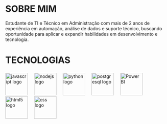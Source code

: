 

# SOBRE MIM

Estudante de TI e Técnico em Administração com mais de 2 anos de experiência em automação, análise de dados e suporte técnico, buscando oportunidade para aplicar e expandir habilidades em desenvolvimento e tecnologia.

<h1 align="left">TECNOLOGIAS</h1>

###

<div align="left">
  <img src="https://cdn.jsdelivr.net/gh/devicons/devicon/icons/javascript/javascript-original.svg" height="70" alt="javascript logo"  />
  <img width="12" />
  <img src="https://cdn.simpleicons.org/nodedotjs/339933" height="70" alt="nodejs logo"  />
  <img width="12" />
  <img src="https://cdn.jsdelivr.net/gh/devicons/devicon/icons/python/python-original.svg" height="70" alt="python logo"  />
  <img width="12" />
  <img src="https://cdn.jsdelivr.net/gh/devicons/devicon/icons/postgresql/postgresql-original.svg" height="70" alt="postgresql logo"  />
  <img width="12" />
  <img src="https://upload.wikimedia.org/wikipedia/commons/c/cf/New_Power_BI_Logo.svg" height="70" alt="Power BI" />
  <img src="https://upload.wikimedia.org/wikipedia/commons/0/0b/Transparent.png" width="15" height="0.3" alt="" />
  <img src="https://cdn.jsdelivr.net/gh/devicons/devicon/icons/html5/html5-original.svg" height="70" alt="html5 logo"  />
  <img width="12" />
  <img src="https://cdn.jsdelivr.net/gh/devicons/devicon/icons/css3/css3-original.svg" height="70" alt="css logo"  />
  <img width="12" />



